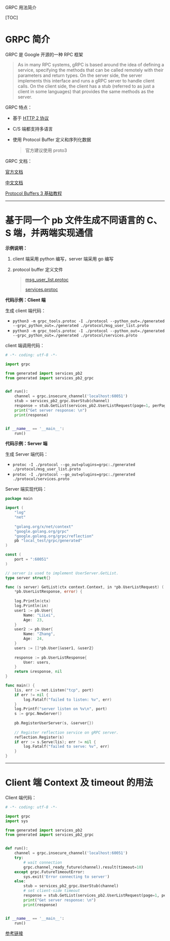 GRPC 用法简介

[TOC]

# GRPC 简介

GRPC 是 Google 开源的一种 RPC 框架

> As in many RPC systems, gRPC is based around the idea of defining a service, specifying the methods that can be called remotely with their parameters and return types. On the server side, the server implements this interface and runs a gRPC server to handle client calls. On the client side, the client has a stub (referred to as just a client in some languages) that provides the same methods as the server.

GRPC 特点：

- 基于 [HTTP 2  协议](https://blog.csdn.net/hukfei/article/details/80322907)

- C/S 端都支持多语言

- 使用 Protocol Buffer 定义和序列化数据

  > 官方建议使用 proto3

GRPC 文档：

[官方文档](https://grpc.io/docs/guides/)

[中文文档](http://doc.oschina.net/grpc?t=58008)

[Protocol Buffers 3 基础教程](https://blog.csdn.net/shensky711/article/details/69696392)

---



# 基于同一个 pb 文件生成不同语言的 C、S 端，并两端实现通信

**示例说明：**

1. client 端采用 python 编写，server 端采用 go 编写

2. protocol buffer  定义文件

   > [msg_user_list.protoc](https://github.com/kaifei-bianjie/images/blob/master/msg_user_list.proto)
   >
   > [services.protoc](https://github.com/kaifei-bianjie/images/blob/master/services.proto)



**代码示例：Client 端**

生成 client 端代码：

- `python3 -m grpc_tools.protoc -I ./protocol --python_out=./generated --grpc_python_out=./generated ./protocol/msg_user_list.proto`
- `python3 -m grpc_tools.protoc -I ./protocol --python_out=./generated --grpc_python_out=./generated ./protocol/services.proto `

client 端调用代码：

```python
# -*- coding: utf-8 -*-

import grpc

from generated import services_pb2
from generated import services_pb2_grpc


def run():
    channel = grpc.insecure_channel('localhost:60051')
    stub = services_pb2_grpc.UserStub(channel)
    response = stub.GetList(services_pb2.UserListRequest(page=1, perPage=10))
    print("Get server response: \n")
    print(response)


if __name__ == '__main__':
    run()
```

**代码示例：Server 端**

生成 Server 端代码：

- `protoc -I ./protocol --go_out=plugins=grpc:./generated ./protocol/msg_user_list.proto`
- `protoc -I ./protocol --go_out=plugins=grpc:./generated ./protocol/services.proto`

Server 端实现代码：

```go
package main

import (
	"log"
	"net"
	
	"golang.org/x/net/context"
	"google.golang.org/grpc"
	"google.golang.org/grpc/reflection"
	pb "local_test/grpc/generated"
)

const (
	port = ":60051"
)

// server is used to implement UserServer.GetList.
type server struct{}

func (s server) GetList(ctx context.Context, in *pb.UserListRequest) (
	*pb.UserListResponse, error) {
	
	log.Println(ctx)
	log.Println(in)
	user1 := pb.User{
		Name: "LiLei",
		Age:  23,
	}
	user2 := pb.User{
		Name: "Zhang",
		Age:  24,
	}
	users := []*pb.User{&user1, &user2}
	
	response := pb.UserListResponse{
		User: users,
	}
	return &response, nil
}

func main() {
	lis, err := net.Listen("tcp", port)
	if err != nil {
		log.Fatalf("failed to listen: %v", err)
	}
	log.Printf("server listen on %v\n", port)
	s := grpc.NewServer()
	
	pb.RegisterUserServer(s, &server{})
	
	// Register reflection service on gRPC server.
	reflection.Register(s)
	if err := s.Serve(lis); err != nil {
		log.Fatalf("failed to serve: %v", err)
	}
}

```

---



# Client 端 Context 及 timeout 的用法

Client 端代码：

```python
# -*- coding: utf-8 -*-

import grpc
import sys

from generated import services_pb2
from generated import services_pb2_grpc


def run():
    channel = grpc.insecure_channel('localhost:60051')
    try:
        # wait connection
        grpc.channel_ready_future(channel).result(timeout=10)
    except grpc.FutureTimeoutError:
        sys.exit('Error connecting to server')
    else:
        stub = services_pb2_grpc.UserStub(channel)
        # set client-side timeout
        response = stub.GetList(services_pb2.UserListRequest(page=1, perPage=10), timeout=10)
        print("Get server response: \n")
        print(response)


if __name__ == '__main__':
    run()
```

[参考链接](https://blog.codeship.com/using-grpc-in-python/)